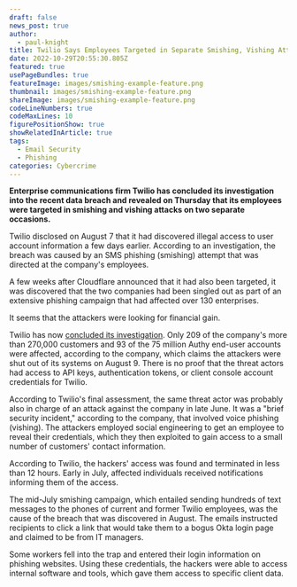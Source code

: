 ```yaml
---
draft: false
news_post: true
author:
  - paul-knight
title: Twilio Says Employees Targeted in Separate Smishing, Vishing Attacks
date: 2022-10-29T20:55:30.805Z
featured: true
usePageBundles: true
featureImage: images/smishing-example-feature.png
thumbnail: images/smishing-example-feature.png
shareImage: images/smishing-example-feature.png
codeLineNumbers: true
codeMaxLines: 10
figurePositionShow: true
showRelatedInArticle: true
tags:
  - Email Security
  - Phishing
categories: Cybercrime
---
```

**Enterprise communications firm Twilio has concluded its investigation into the recent data breach and revealed on Thursday that its employees were targeted in smishing and vishing attacks on two separate occasions.**

Twilio disclosed on August 7 that it had discovered illegal access to user account information a few days earlier. According to an investigation, the breach was caused by an SMS phishing (smishing) attempt that was directed at the company's employees.

A few weeks after Cloudflare announced that it had also been targeted, it was discovered that the two companies had been singled out as part of an extensive phishing campaign that had affected over 130 enterprises.

It seems that the attackers were looking for financial gain.

Twilio has now [concluded its investigation](https://www.twilio.com/blog/august-2022-social-engineering-attack). Only 209 of the company's more than 270,000 customers and 93 of the 75 million Authy end-user accounts were affected, according to the company, which claims the attackers were shut out of its systems on August 9. There is no proof that the threat actors had access to API keys, authentication tokens, or client console account credentials for Twilio.

According to Twilio's final assessment, the same threat actor was probably also in charge of an attack against the company in late June. It was a "brief security incident," according to the company, that involved voice phishing (vishing). The attackers employed social engineering to get an employee to reveal their credentials, which they then exploited to gain access to a small number of customers' contact information.

According to Twilio, the hackers' access was found and terminated in less than 12 hours. Early in July, affected individuals received notifications informing them of the access.

The mid-July smishing campaign, which entailed sending hundreds of text messages to the phones of current and former Twilio employees, was the cause of the breach that was discovered in August. The emails instructed recipients to click a link that would take them to a bogus Okta login page and claimed to be from IT managers.

Some workers fell into the trap and entered their login information on phishing websites. Using these credentials, the hackers were able to access internal software and tools, which gave them access to specific client data.